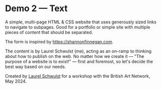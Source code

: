 # Demo 2 — Text

A simple, multi-page HTML & CSS website that uses generously sized links to navigate to subpages. Good for a portfolio or simple site with multiple pieces of content that should be separated.

The form is inspired by https://shannonfinnegan.com.

The content is by Laurel Schwulst (me), acting as an on-ramp to thinking about how to publish on the web. No matter how we create it — "The purpose of a website is to exist!" — first and foremost, so let's decide the best way based on our needs.

Created by [Laurel Schwulst](https://laurelschwulst.com) for a workshop with the British Art Network, May 2024.
